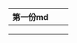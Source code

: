 | 第一份md |      |      |
| :------- | ---- | ---- |
|          |      |      |
|          |      |      |
|          |      |      |

